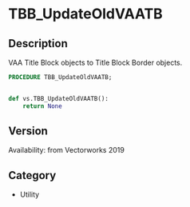 # TBB_UpdateOldVAATB

## Description
VAA Title Block objects to Title Block Border objects.

```pascal
PROCEDURE TBB_UpdateOldVAATB;
```

```python

def vs.TBB_UpdateOldVAATB():
    return None
```

## Version
Availability: from Vectorworks 2019
## Category
* Utility

